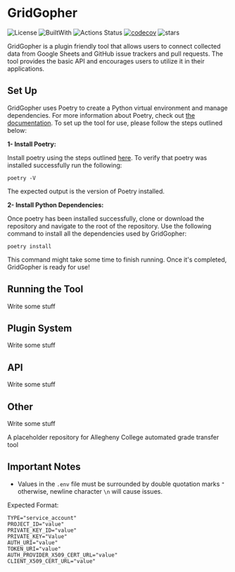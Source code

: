 # GridGopher

![License](https://img.shields.io/badge/license-MIT-blue?style=flat-square)
![BuiltWith](https://img.shields.io/badge/Built%20With-Python-blue?style=flat-square&logo=python&logoColor=yellow)
![Actions Status](https://github.com/noorbuchi/GridGopher/workflows/Lint%20and%20Test/badge.svg)
[![codecov](https://codecov.io/gh/noorbuchi/GridGopher/branch/main/graph/badge.svg?token=02353FAN4W)](https://codecov.io/gh/noorbuchi/GridGopher)
![stars](https://img.shields.io/github/stars/noorbuchi/GridGopher.svg)


GridGopher is a plugin friendly tool that allows users to connect collected data
from Google Sheets and GitHub issue trackers and pull requests. The tool
provides the basic API and encourages users to utilize it in their applications.

## Set Up

GridGopher uses Poetry to create a Python virtual environment and manage
dependencies. For more information about Poetry, check out [the
documentation](https://python-poetry.org/). To set up the tool for use, please
follow the steps outlined below:

**1- Install Poetry:**

Install poetry using the steps outlined
[here](https://python-poetry.org/docs/#installation). To verify that poetry was
installed successfully run the following:

```
poetry -V
```

The expected output is the version of Poetry installed.

**2- Install Python Dependencies:**

Once poetry has been installed successfully, clone or download the repository
and navigate to the root of the repository. Use the following command to install
all the dependencies used by GridGopher:

```
poetry install
```

This command might take some time to finish running. Once it's completed,
GridGopher is ready for use!

## Running the Tool

Write some stuff

## Plugin System

Write some stuff

## API

Write some stuff

## Other

Write some stuff

A placeholder repository for Allegheny College automated grade transfer tool

## Important Notes

- Values in the `.env` file must be surrounded by double quotation marks `"`
  otherwise, newline character `\n` will cause issues.

Expected Format:

```.evn
TYPE="service_account"
PROJECT_ID="value"
PRIVATE_KEY_ID="value"
PRIVATE_KEY="Value"
AUTH_URI="value"
TOKEN_URI="value"
AUTH_PROVIDER_X509_CERT_URL="value"
CLIENT_X509_CERT_URL="value"
```
